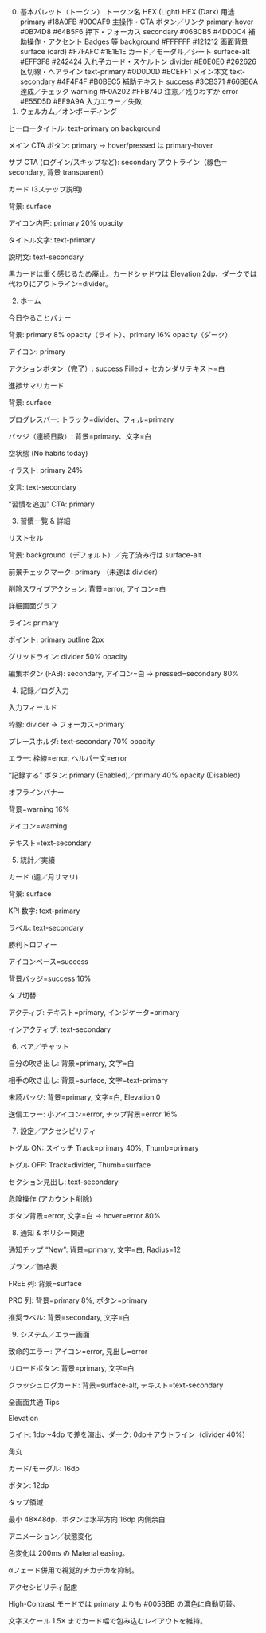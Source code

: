 0. 基本パレット（トークン）
トークン名	HEX (Light)	HEX (Dark)	用途
primary	#18A0FB	#90CAF9	主操作・CTA ボタン／リンク
primary-hover	#0B74D8	#64B5F6	押下・フォーカス
secondary	#06BCB5	#4DD0C4	補助操作・アクセント Badges 等
background	#FFFFFF	#121212	画面背景
surface (card)	#F7FAFC	#1E1E1E	カード／モーダル／シート
surface-alt	#EFF3F8	#242424	入れ子カード・スケルトン
divider	#E0E0E0	#262626	区切線・ヘアライン
text-primary	#0D0D0D	#ECEFF1	メイン本文
text-secondary	#4F4F4F	#B0BEC5	補助テキスト
success	#3CB371	#66BB6A	達成／チェック
warning	#F0A202	#FFB74D	注意／残りわずか
error	#E55D5D	#EF9A9A	入力エラー／失敗
1. ウェルカム／オンボーディング

ヒーロータイトル: text-primary on background

メイン CTA ボタン: primary → hover/pressed は primary-hover

サブ CTA (ログイン/スキップなど): secondary アウトライン（線色＝secondary, 背景 transparent）

カード (3ステップ説明)

背景: surface

アイコン内円: primary 20% opacity

タイトル文字: text-primary

説明文: text-secondary

黒カードは重く感じるため廃止。カードシャドウは Elevation 2dp、ダークでは代わりにアウトライン=divider。

2. ホーム

今日やることバナー

背景: primary 8% opacity（ライト）、primary 16% opacity（ダーク）

アイコン: primary

アクションボタン（完了）: success Filled + セカンダリテキスト=白

進捗サマリカード

背景: surface

プログレスバー: トラック=divider、フィル=primary

バッジ（連続日数）: 背景=primary、文字=白

空状態 (No habits today)

イラスト: primary 24%

文言: text-secondary

“習慣を追加” CTA: primary

3. 習慣一覧 & 詳細

リストセル

背景: background（デフォルト）／完了済み行は surface-alt

前景チェックマーク: primary （未達は divider）

削除スワイプアクション: 背景=error, アイコン=白

詳細画面グラフ

ライン: primary

ポイント: primary outline 2px

グリッドライン: divider 50% opacity

編集ボタン (FAB): secondary, アイコン=白 → pressed=secondary 80%

4. 記録／ログ入力

入力フィールド

枠線: divider → フォーカス=primary

プレースホルダ: text-secondary 70% opacity

エラー: 枠線=error, ヘルパー文=error

“記録する” ボタン: primary (Enabled)／primary 40% opacity (Disabled)

オフラインバナー

背景=warning 16%

アイコン=warning

テキスト=text-secondary

5. 統計／実績

カード (週／月サマリ)

背景: surface

KPI 数字: text-primary

ラベル: text-secondary

勝利トロフィー

アイコンベース=success

背景バッジ=success 16%

タブ切替

アクティブ: テキスト=primary, インジケータ=primary

インアクティブ: text-secondary

6. ペア／チャット

自分の吹き出し: 背景=primary, 文字=白

相手の吹き出し: 背景=surface, 文字=text-primary

未読バッジ: 背景=primary, 文字=白, Elevation 0

送信エラー: 小アイコン=error, チップ背景=error 16%

7. 設定／アクセシビリティ

トグル ON: スイッチ Track=primary 40%, Thumb=primary

トグル OFF: Track=divider, Thumb=surface

セクション見出し: text-secondary

危険操作 (アカウント削除)

ボタン背景=error, 文字=白 → hover=error 80%

8. 通知 & ポリシー関連

通知チップ “New”: 背景=primary, 文字=白, Radius=12

プラン／価格表

FREE 列: 背景=surface

PRO 列: 背景=primary 8%, ボタン=primary

推奨ラベル: 背景=secondary, 文字=白

9. システム／エラー画面

致命的エラー: アイコン=error, 見出し=error

リロードボタン: 背景=primary, 文字=白

クラッシュログカード: 背景=surface-alt, テキスト=text-secondary

全画面共通 Tips

Elevation

ライト: 1dp〜4dp で差を演出、ダーク: 0dp＋アウトライン（divider 40%）

角丸

カード/モーダル: 16dp

ボタン: 12dp

タップ領域

最小 48×48dp、ボタンは水平方向 16dp 内側余白

アニメーション／状態変化

色変化は 200ms の Material easing。

αフェード併用で視覚的チカチカを抑制。

アクセシビリティ配慮

High-Contrast モードでは primary よりも #005BBB の濃色に自動切替。

文字スケール 1.5× までカード幅で包み込むレイアウトを維持。
